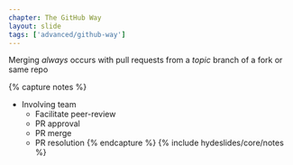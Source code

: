 ```yaml
---
chapter: The GitHub Way
layout: slide
tags: ['advanced/github-way']
---
```


Merging _always_ occurs with pull requests
from a _topic_ branch of a fork or same repo

{% capture notes %}
* Involving team
	* Facilitate peer-review
	* PR approval
	* PR merge
	* PR resolution
{% endcapture %}
{% include hydeslides/core/notes %}

	